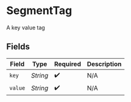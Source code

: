 # SegmentTag

A key value tag


## Fields

| Field              | Type               | Required           | Description        |
| ------------------ | ------------------ | ------------------ | ------------------ |
| `key`              | *String*           | :heavy_check_mark: | N/A                |
| `value`            | *String*           | :heavy_check_mark: | N/A                |